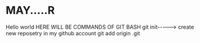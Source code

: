 # MAY.....R
Hello world
HERE WILL BE COMMANDS OF GIT BASH
git init-----> create new reposetry in my github account
git add origin <link of reposetry>.git
